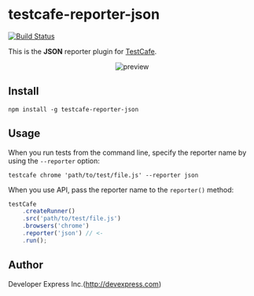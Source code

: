 # testcafe-reporter-json
[![Build Status](https://travis-ci.org/DevExpress/testcafe-reporter-json.svg)](https://travis-ci.org/DevExpress/testcafe-reporter-json)

This is the **JSON** reporter plugin for [TestCafe](http://devexpress.github.io/testcafe).

<p align="center">
    <img src="https://raw.github.com/DevExpress/testcafe-reporter-json/master/media/preview.png" alt="preview" />
</p>

## Install

```
npm install -g testcafe-reporter-json
```

## Usage

When you run tests from the command line, specify the reporter name by using the `--reporter` option:

```
testcafe chrome 'path/to/test/file.js' --reporter json
```


When you use API, pass the reporter name to the `reporter()` method:

```js
testCafe
    .createRunner()
    .src('path/to/test/file.js')
    .browsers('chrome')
    .reporter('json') // <-
    .run();
```

## Author
Developer Express Inc.(http://devexpress.com)

